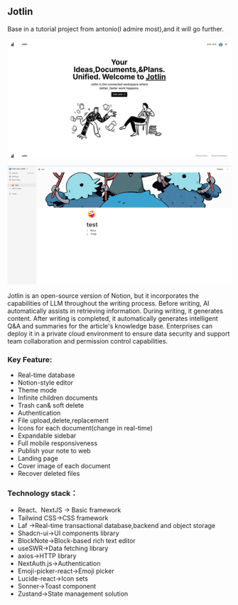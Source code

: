 ## Jotlin

Base in a tutorial project from antonio(I admire most),and it will go further.

![image-20231125092052619](https://raw.githubusercontent.com/mlhiter/typora-images/master/202311250920768.png)

![image-20231125092157295](https://raw.githubusercontent.com/mlhiter/typora-images/master/202311250921576.png)

Jotlin is an open-source version of Notion, but it incorporates the capabilities of LLM throughout the writing process. Before writing, AI automatically assists in retrieving information. During writing, it generates content. After writing is completed, it automatically generates intelligent Q&A and summaries for the article's knowledge base. Enterprises can deploy it in a private cloud environment to ensure data security and support team collaboration and permission control capabilities.

### Key Feature:

- Real-time database
- Notion-style editor
- Theme mode
- Infinite children documents
- Trash can& soft delete
- Authentication
- File upload,delete,replacement
- Icons for each document(change in real-time)
- Expandable sidebar
- Full mobile responsiveness
- Publish your note to web
- Landing page
- Cover image of each document
- Recover deleted files

### Technology stack：

- React、NextJS -> Basic framework
- Tailwind CSS->CSS framework
- Laf ->Real-time transactional database,backend and object storage
- Shadcn-ui->UI components library
- BlockNote->Block-based rich text editor
- useSWR->Data fetching library
- axios->HTTP library
- NextAuth.js->Authentication
- Emoji-picker-react->Emoji picker
- Lucide-react->Icon sets
- Sonner->Toast component
- Zustand->State management solution
